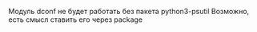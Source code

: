 Модуль dconf не будет работать без пакета python3-psutil
Возможно, есть смысл ставить его через package
